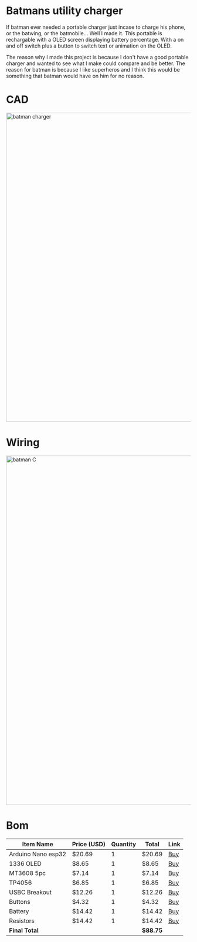 # Batmans utility charger
If batman ever needed a portable charger just incase to charge his phone, or the batwing, or the batmobile... Well I made it. This portable is rechargable with a OLED screen displaying battery percentage. With a on and off switch plus a button to switch text or animation on the OLED. <br/>

The reason why I made this project is because I don't have a good portable charger and wanted to see what I make could compare and be better. The reason for batman is because I like superheros and I think this would be something that batman would have on him for no reason.

# CAD
<img width="1551" height="843" alt="batman charger" src="https://github.com/user-attachments/assets/d63099e0-082a-4872-a960-af9bf53d0de8" />

# Wiring
<img width="1150" height="952" alt="batman C" src="https://github.com/user-attachments/assets/a373df16-66b2-4336-8cc9-b4a4081a0135" />

# Bom
| Item Name          | Price (USD) | Quantity | Total    | Link                                                                                                                        |
|--------------------|-------------|----------|----------|-----------------------------------------------------------------------------------------------------------------------------|
| Arduino Nano esp32 | $20.69      | 1        | $20.69   | [Buy](https://www.amazon.ca/Arduino-Nano-ESP32-headers-ABX00083/dp/B0C947BHK5/ref=sr_1_6?crid=8XSSNP08R2RW)                |
| 1336 OLED          | $8.65       | 1        | $8.65    | [Buy](https://www.amazon.ca/Display-Module-SSD1306-Serial-Arduino/dp/B0DGCQP2T8/ref=sr_1_1_sspa?crid=2XVWEVGVHQQWZ)        |
| MT3608 5pc         | $7.14       | 1        | $7.14    | [Buy](https://www.amazon.ca/DAOKI-Converter-Voltage-Regulator-Ardunio/dp/B083DN28HW/ref=sr_1_2_sspa?crid=2M1GHAKOVSRVI)    |
| TP4056             | $6.85       | 1        | $6.85    | [Buy](https://www.amazon.ca/Lithium-Battery-Charging-Protection-Functions/dp/B0CD7H3XD7/ref=sr_1_3_sspa?crid=1KFOH12QTZVA) |
| USBC Breakout      | $12.26      | 1        | $12.26   | [Buy](https://www.amazon.ca/Treedix-Type-C-Breakout-Connector-Converter/dp/B096M2HQLK/ref=sr_1_8?crid=10P5QMUQCPWGE)       |
| Buttons            | $4.32       | 1        | $4.32    | [Buy](https://www.amazon.ca/Honbay-6x6x4-3mm-Momentary-Switches-Pushbutton/dp/B077N3D7BD/ref=sr_1_6?crid=2AMPQ6I8EPBEV)    |
| Battery            | $14.42      | 1        | $14.42   | [Buy](https://www.amazon.ca/dp/B08ZCQXFX4/ref=sspa_dk_detail_1?pd_rd_i=B08ZCQXFX4)                                         |
| Resistors          | $14.42      | 1        | $14.42   | [Buy](https://www.amazon.ca/BOJACK-Values-Resistor-Resistors-Assortment/dp/B08FD1XVL6/ref=sr_1_2_sspa)                     |
| **Final Total**    |             |          | **$88.75** |                                                                                                                             |
